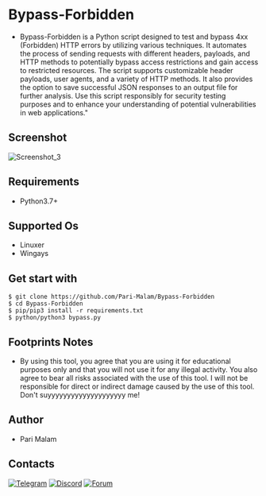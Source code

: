 # Bypass-Forbidden
- Bypass-Forbidden is a Python script designed to test and bypass 4xx (Forbidden) HTTP errors by utilizing various techniques. It automates the process of sending requests with different headers, payloads, and HTTP methods to potentially bypass access restrictions and gain access to restricted resources. The script supports customizable header payloads, user agents, and a variety of HTTP methods. It also provides the option to save successful JSON responses to an output file for further analysis. Use this script responsibly for security testing purposes and to enhance your understanding of potential vulnerabilities in web applications."
## Screenshot
![Screenshot_3](https://github.com/Pari-Malam/Bypass-Forbidden/assets/25004320/59fd82a6-e10a-4dbb-a128-998a2ec75484)

## Requirements
- Python3.7+
## Supported Os
- Linuxer
- Wingays
## Get start with
```
$ git clone https://github.com/Pari-Malam/Bypass-Forbidden
$ cd Bypass-Forbidden
$ pip/pip3 install -r requirements.txt
$ python/python3 bypass.py
```
## Footprints Notes
- By using this tool, you agree that you are using it for educational purposes only and that you will not use it for any illegal activity. You also agree to bear all risks associated with the use of this tool. I will not be responsible for direct or indirect damage caused by the use of this tool. Don't suyyyyyyyyyyyyyyyyyyyy me!
## Author
- Pari Malam
## Contacts
[![Telegram](https://img.shields.io/badge/-Telegram-blue)](https://telegram.me/SurpriseMTFK)
[![Discord](https://img.shields.io/badge/-Discord-purple)](https://discordapp.com/users/829404192585678858)
[![Forum](https://img.shields.io/badge/-Forum-red)](https://dragonforce.io/members/pari-malam.252/)
